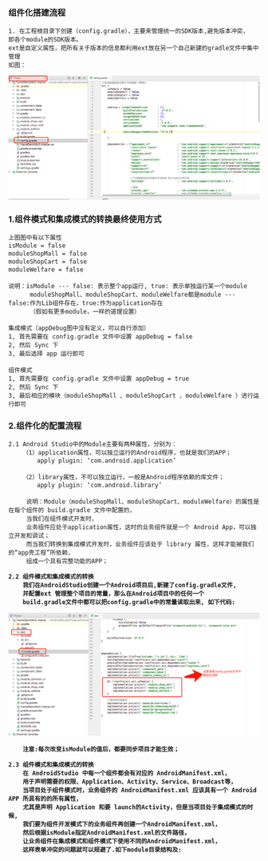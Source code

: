 ### 组件化搭建流程
    1. 在工程根目录下创建（config.gradle），主要来管理统一的SDK版本,避免版本冲突，
    即各个module的SDK版本。
    ext是自定义属性，把所有关于版本的信息都利用ext放在另一个自己新建的gradle文件中集中管理
    如图：
<img src="https://github.com/HZHAndroid/AndroidComponentization/blob/master/pic/config.png" />


### 1.组件模式和集成模式的转换最终使用方式
    上图图中有以下属性
    isModule = false 
    moduleShopMall = false 
    moduleShopCart = false
    moduleWelfare = false
    
    说明：isModule --- false: 表示整个app运行, true: 表示单独运行某一个module
          moduleShopMall、moduleShopCart、moduleWelfare都是module --- false:作为Lib组件存在，true:作为application存在
          （假如有更多module，一样的道理设置）
          
    集成模式（appDebug图中没有定义，可以自行添加）
    1, 首先需要在 config.gradle 文件中设置 appDebug = false
    2, 然后 Sync 下
    3, 最后选择 app 运行即可
    
    组件模式
    1, 首先需要在 config.gradle 文件中设置 appDebug = true
    2, 然后 Sync 下
    3, 最后相应的模块（moduleShopMall 、moduleShopCart 、moduleWelfare ）进行运行即可
    
### 2.组件化的配置流程
    2.1 Android Studio中的Module主要有两种属性，分别为：
        （1）application属性，可以独立运行的Android程序，也就是我们的APP；    
            apply plugin: ‘com.android.application’

        （2）library属性，不可以独立运行，一般是Android程序依赖的库文件；
            apply plugin: ‘com.android.library’
            
         说明：Module（moduleShopMall、moduleShopCart、moduleWelfare）的属性是在每个组件的 build.gradle 文件中配置的，
         当我们在组件模式开发时，
         业务组件应处于application属性，这时的业务组件就是一个 Android App，可以独立开发和调试；
         而当我们转换到集成模式开发时，业务组件应该处于 library 属性，这样才能被我们的“app壳工程”所依赖，
         组成一个具有完整功能的APP；
         
<b/>

    2.2 组件模式和集成模式的转换
        我们在AndroidStudio创建一个Android项目后,新建了config.gradle文件,
        并配置ext 管理整个项目的常量，那么在Android项目中的任何一个
        build.gradle文件中都可以把config.gradle中的常量读取出来, 如下代码:
        
 <img src="https://github.com/HZHAndroid/AndroidComponentization/blob/master/pic/app壳的build.png" />
 
        注意:每次改变isModule的值后，都要同步项目才能生效；
<b/>

    2.3 组件模式和集成模式的转换
        在 AndroidStudio 中每一个组件都会有对应的 AndroidManifest.xml，
        用于声明需要的权限、Application、Activity、Service、Broadcast等，
        当项目处于组件模式时，业务组件的 AndroidManifest.xml 应该具有一个 Android APP 所具有的的所有属性，
        尤其是声明 Application 和要 launch的Activity，但是当项目处于集成模式的时候,
        我们要为组件开发模式下的业务组件再创建一个AndroidManifest.xml，
        然后根据isModule指定AndroidManifest.xml的文件路径，
        让业务组件在集成模式和组件模式下使用不同的AndroidManifest.xml，
        这样表单冲突的问题就可以规避了.如下module目录结构及:
        
